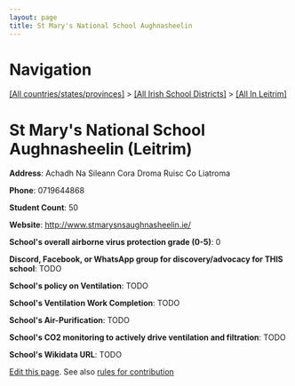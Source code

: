 ```yaml
---
layout: page
title: St Mary's National School Aughnasheelin
---
```

# Navigation

[[All countries/states/provinces]](../../..) > [[All Irish School Districts]](../..) > [[All In Leitrim]](..)

# St Mary's National School Aughnasheelin (Leitrim)

**Address**: Achadh Na Sileann Cora Droma Ruisc Co Liatroma

**Phone**: 0719644868

**Student Count**: 50

**Website**: <http://www.stmarysnsaughnasheelin.ie/>

**School's overall airborne virus protection grade (0-5)**: 0

**Discord, Facebook, or WhatsApp group for discovery/advocacy for THIS school**: TODO

**School's policy on Ventilation**: TODO

**School's Ventilation Work Completion**: TODO

**School's Air-Purification**: TODO

**School's CO2 monitoring to actively drive ventilation and filtration**: TODO

**School's Wikidata URL**: TODO


[Edit this page](https://github.com/ventilate-schools/Ireland/edit/main/./Leitrim/St_Mary's_National_School_Aughnasheelin.md). See also [rules for contribution](../../../contribution-rules/)